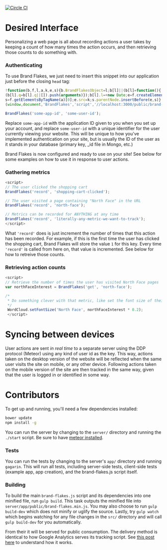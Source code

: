[![Circle CI](https://circleci.com/gh/cjsauer/brand-flakes.svg?style=svg)](https://circleci.com/gh/cjsauer/brand-flakes)

# Desired Interface

Personalizing a web page is all about recording actions a user takes by keeping a count of how many times the action occurs, and then retrieving those counts to do something with.

### Authenticating

To use Brand Flakes, we just need to insert this snippet into our application just before the closing `head` tag:

```JavaScript
!function(b,f,l,a,k,e,s){b.BrandFlakesObject=l;b[l]||(b[l]=function(){
(b[l].q=b[l].q||[]).push(arguments)});b[l].l=+new Date;e=f.createElement(a);
s=f.getElementsByTagName(a)[0];e.src=k;s.parentNode.insertBefore(e,s)}
(window,document,'BrandFlakes','script','//localhost:3000/public/brand-flakes.min.js');

BrandFlakes('some-app-id', 'some-user-id');
```

Replace `some-app-id` with the application ID given to you when you set up your account, and replace `some-user-id` with a unique identifier for the user currently viewing your website. This will be unique to how you've implemented authentication on your site, but is usually the ID of the user as it stands in your database (primary key, \_id file in Mongo, etc.)

Brand Flakes is now configured and ready to use on your site! See below for some examples on how to use it in response to user actions.

### Gathering metrics

```javascript
<script>
// The user clicked the shopping cart
BrandFlakes('record', 'shopping-cart-clicked');

// The user visited a page containing "North Face" in the URL
BrandFlakes('record', 'north-face');

// Metrics can be recorded for ANYTHING at any time
BrandFlakes('record', 'literally-any-metric-we-want-to-track');
</script>
```

What `'record'` does is just increment the number of times that this action has been recorded. For example, if this is the first time the user has clicked the shopping cart, Brand Flakes will store the value `1` for this key. Every time `'record'` is called from here on, that value is incremented. See below for how to retreive those counts. 

### Retrieving action counts

```javascript
<script>
// Retrieve the number of times the user has visited North Face pages
var northFaceInterest = BrandFlakes('get', 'north-face');

/*
 * Do something clever with that metric, like set the font size of their favorite products
 */
 WordCloud.setFontSize('North Face', northFaceInterest * 0.2);
 </script>
```

# Syncing between devices

User actions are sent *in real time* to a separate server using the DDP protocol (Meteor) using any kind of user id as the key. This way, actions taken on the desktop version of the website will be reflected when the same user visits the site on mobile, or any other device. Following actions taken on the mobile version of the site are then tracked in the same way, given that the user is logged in or identified in some way.

# Contributors

To get up and running, you'll need a few dependencies installed:

```bash
bower update
npm install -g
```

You can run the server by changing to the `server/` directory and running the `./start` script. Be sure to have [meteor installed](https://www.meteor.com/install).

### Tests

You can run the tests by changing to the server's `app/` directory and running `gagarin`. This will run all tests, including server-side tests, client-side tests (example app, app creation), and the brand-flakes.js script itself. 


### Building

To build the main `brand-flakes.js` script and its dependencies into one minified file, run `gulp build`. This task outputs the minified file into `server/app/public/brand-flakes.min.js`. You may also choose to run `gulp build-dev` which does not minify or uglify the source. Lastly, try `gulp watch` which begins watching for any file changes in the `src/` directory and will call `gulp build-dev` for you automatically. 

From their it will be served for public consumption. The delivery method is identical to how Google Analytics serves its tracking script. See [this post here](http://code.stephenmorley.org/javascript/understanding-the-google-analytics-tracking-code/) to understand how it works. 
